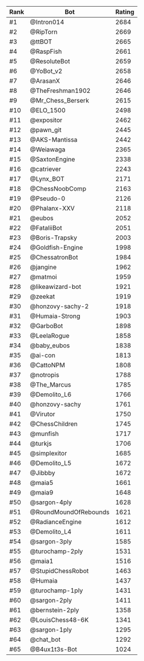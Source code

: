 Rank|Bot|Rating
---|---|---
#1|@Intron014|2684
#2|@RipTorn|2669
#3|@ttBOT|2665
#4|@RaspFish|2661
#5|@ResoluteBot|2659
#6|@YoBot_v2|2658
#7|@ArasanX|2646
#8|@TheFreshman1902|2646
#9|@Mr_Chess_Berserk|2615
#10|@ELO_1500|2498
#11|@expositor|2462
#12|@pawn_git|2445
#13|@AKS-Mantissa|2442
#14|@Weiawaga|2365
#15|@SaxtonEngine|2338
#16|@catriever|2243
#17|@Lynx_BOT|2171
#18|@ChessNoobComp|2163
#19|@Pseudo-0|2126
#20|@Phalanx-XXV|2118
#21|@eubos|2052
#22|@FataliiBot|2051
#23|@Boris-Trapsky|2003
#24|@Goldfish-Engine|1998
#25|@ChessatronBot|1984
#26|@jangine|1962
#27|@matmoi|1959
#28|@likeawizard-bot|1921
#29|@zeekat|1919
#30|@honzovy-sachy-2|1918
#31|@Humaia-Strong|1903
#32|@GarboBot|1898
#33|@LeelaRogue|1858
#34|@baby_eubos|1838
#35|@ai-con|1813
#36|@CattoNPM|1808
#37|@notropis|1788
#38|@The_Marcus|1785
#39|@Demolito_L6|1766
#40|@honzovy-sachy|1761
#41|@Virutor|1750
#42|@ChessChildren|1745
#43|@munfish|1717
#44|@turkjs|1706
#45|@simplexitor|1685
#46|@Demolito_L5|1672
#47|@Jibbby|1672
#48|@maia5|1661
#49|@maia9|1648
#50|@sargon-4ply|1628
#51|@RoundMoundOfRebounds|1621
#52|@RadianceEngine|1612
#53|@Demolito_L4|1611
#54|@sargon-3ply|1585
#55|@turochamp-2ply|1531
#56|@maia1|1516
#57|@StupidChessRobot|1463
#58|@Humaia|1437
#59|@turochamp-1ply|1431
#60|@sargon-2ply|1411
#61|@bernstein-2ply|1358
#62|@LouisChess48-6K|1341
#63|@sargon-1ply|1295
#64|@chat_bot|1292
#65|@B4ux1t3s-Bot|1024
